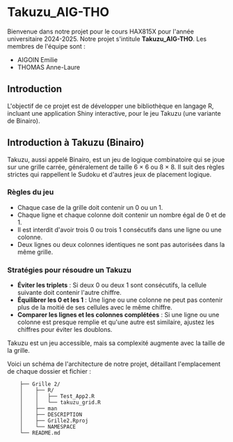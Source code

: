 # Takuzu_AIG-THO 

Bienvenue dans notre projet pour le cours HAX815X pour l'année universitaire 2024-2025.
Notre projet s'intitule **Takuzu_AIG-THO**.
Les membres de l'équipe sont :
- AIGOIN Emilie
- THOMAS Anne-Laure

## Introduction
L'objectif de ce projet est de développer une bibliothèque en langage R, incluant une application Shiny interactive, pour le jeu Takuzu (une variante de Binairo).

## Introduction à Takuzu (Binairo)
Takuzu, aussi appelé Binairo, est un jeu de logique combinatoire qui se joue sur une grille carrée, généralement de taille 6 × 6 ou 8 × 8. Il suit des règles strictes qui rappellent le Sudoku et d'autres jeux de placement logique.

### Règles du jeu
- Chaque case de la grille doit contenir un 0 ou un 1.
- Chaque ligne et chaque colonne doit contenir un nombre égal de 0 et de 1.
- Il est interdit d'avoir trois 0 ou trois 1 consécutifs dans une ligne ou une colonne.
- Deux lignes ou deux colonnes identiques ne sont pas autorisées dans la même grille.

### Stratégies pour résoudre un Takuzu
- **Éviter les triplets** : Si deux 0 ou deux 1 sont consécutifs, la cellule suivante doit contenir l'autre chiffre.
- **Équilibrer les 0 et les 1** : Une ligne ou une colonne ne peut pas contenir plus de la moitié de ses cellules avec le même chiffre.
- **Comparer les lignes et les colonnes complétées** : Si une ligne ou une colonne est presque remplie et qu'une autre est similaire, ajustez les chiffres pour éviter les doublons.

Takuzu est un jeu accessible, mais sa complexité augmente avec la taille de la grille.

Voici un schéma de l'architecture de notre projet, détaillant l'emplacement de chaque dossier et fichier :

```Takuzu_AIG-THO/
    ├── Grille 2/
    │    ├── R/
    │    │   ├── Test_App2.R
    │    │   └── takuzu_grid.R
    │    ├── man
    │    ├── DESCRIPTION
    │    ├── Grille2.Rproj
    │    └── NAMESPACE
    └── README.md